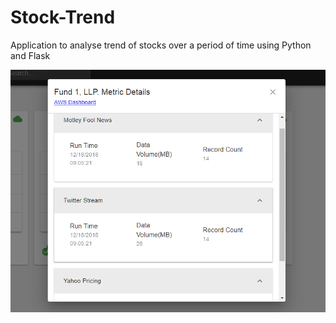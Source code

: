 # Stock-Trend
Application to analyse trend of stocks over a period of time using Python and Flask

![Alt text](https://github.com/SonaliSuri/React-Sample-Dashboard/blob/master/Feed%20Details.PNG)
